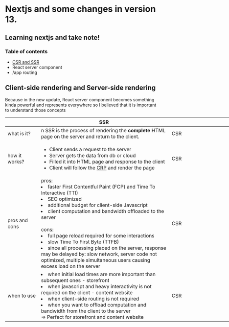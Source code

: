 # Nextjs and some changes in version 13.

## Learning nextjs and take note!

### Table of contents

- <a href="#csrssr">CSR and SSR</a>
- React server component
- /app routing

<h2 id="#csrssr">
    Client-side rendering and Server-side rendering
</h2>
Because in the new update, React server component becomes something kinda powerful and represents everywhere so I believed that it is important to understand those concepts

<table style="width: 100vw">
    <thead>
        <th style="width: 10vw"></th>
        <th style="width: 45vw; text-align: center">SSR</th>
        <th style="width: 45vw; text-align: center">CSR</th>
    </thead>
    <tbody style="text-align: left">
        <tr>
            <td>
                what is it?
            </td>
            <td>n
                SSR is the process of rendering the <b>complete</b> HTML page on the server and return to the client.
            </td>
            <td>
                CSR
            </td>
        </tr>
        <tr>
            <td>
                how it works?
            </td>
            <td>
            <ul>
                <li>
                    Client sends a request to the server
                </li>
                <li>
                    Server gets the data from db or cloud
                </li>
                <li>
                    Filled it into HTML page and response to the client
                </li>
                <li>
                    Client will follow the <a href="https://developer.mozilla.org/en-US/docs/Web/Performance/Critical_rendering_path" target="_blank">CRP</a> and render the page
                </li>
            </ul>
            </td>
            <td>
                CSR
            </td>
        </tr>
        <tr>
            <td>
                pros and cons
            </td>
            <td>
                pros:
                <br />
                <li>
                    faster First Contentful Paint (FCP) and Time To Interactive (TTI)
                </li>
                <li>
                    SEO optimized
                </li>
                <li>
                    additional budget for client-side Javascript
                </li>
                <li>
                    client computation and bandwidth offloaded to the server
                </li>
                <br />
                cons:
                <br />
                <li>
                    full page reload required for some interactions
                </li>
                <li>
                    slow Time To First Byte (TTFB)
                </li>
                <li>
                    since all processing placed on the server, response may be delayed by: slow network, server code not optimized, multiple simultaneous users causing excess load on the server
                </li>
            </td>
            <td>
                CSR
            </td>
        </tr>
        <tr>
            <td>
                when to use
            </td>
            <td>
                <li>
                    when initial load times are more important than subsequent ones - storefront
                </li>
                <li>
                    when javascript and heavy interactivity is not required on the client - content website
                </li>
                <li>
                    when client-side routing is not required
                </li>
                <li>
                    when you want to offload computation and bandwidth from the client to the server
                </li>
                => Perfect for storefront and content website
            </td>
            <td>
                CSR
            </td>
        </tr>
    </tbody>
</table>